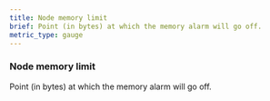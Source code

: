 ```yaml
---
title: Node memory limit
brief: Point (in bytes) at which the memory alarm will go off.
metric_type: gauge
---
```

### Node memory limit

Point (in bytes) at which the memory alarm will go off.
